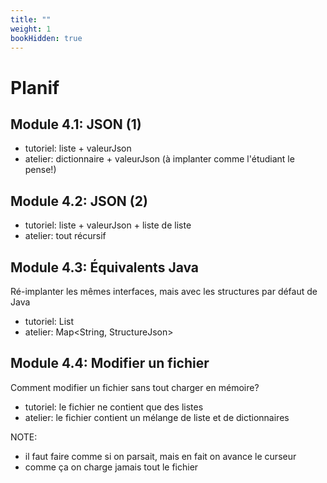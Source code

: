 ```yaml
---
title: ""
weight: 1
bookHidden: true
---
```



# Planif

## Module 4.1: JSON (1)

* tutoriel: liste + valeurJson
* atelier: dictionnaire + valeurJson (à implanter comme l'étudiant le pense!)


## Module 4.2: JSON (2)

* tutoriel: liste + valeurJson + liste de liste
* atelier: tout récursif

## Module 4.3: Équivalents Java

Ré-implanter les mêmes interfaces, mais avec les structures par défaut de Java

* tutoriel: List<String> 
* atelier: Map<String, StructureJson> 

## Module 4.4: Modifier un fichier

Comment modifier un fichier sans tout charger en mémoire?

* tutoriel: le fichier ne contient que des listes
* atelier: le fichier contient un mélange de liste et de dictionnaires


NOTE: 

* il faut faire comme si on parsait, mais en fait on avance le curseur
* comme ça on charge jamais tout le fichier
  
